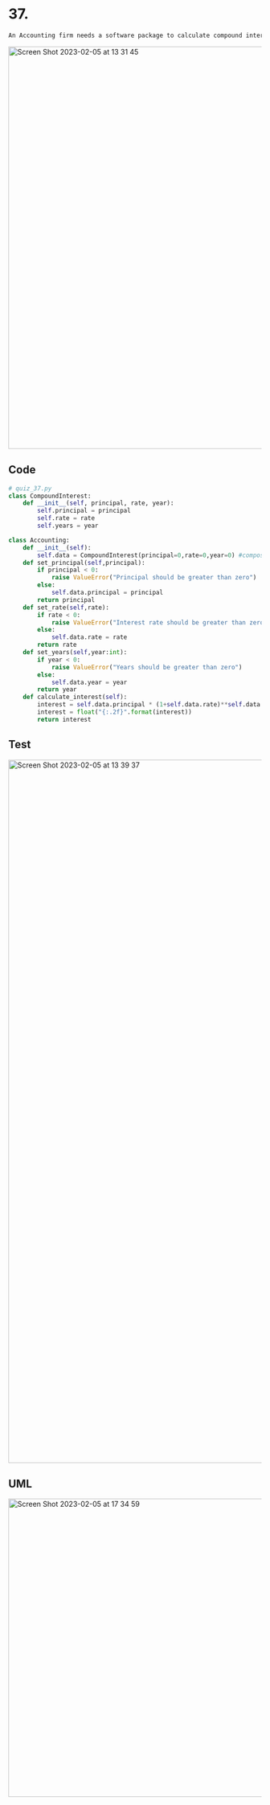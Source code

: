 # 37.
```diff
An Accounting firm needs a software package to calculate compound interest. Draw the UML diagram.
```
<img width="801" alt="Screen Shot 2023-02-05 at 13 31 45" src="https://user-images.githubusercontent.com/111941990/216801687-b4e37818-c466-45b2-be7b-819703bdea71.png">


## Code
```.py
# quiz_37.py
class CompoundInterest:
    def __init__(self, principal, rate, year):
        self.principal = principal
        self.rate = rate
        self.years = year

class Accounting:
    def __init__(self):
        self.data = CompoundInterest(principal=0,rate=0,year=0) #composition
    def set_principal(self,principal):
        if principal < 0:
            raise ValueError("Principal should be greater than zero")
        else:
            self.data.principal = principal
        return principal
    def set_rate(self,rate):
        if rate < 0:
            raise ValueError("Interest rate should be greater than zero")
        else:
            self.data.rate = rate
        return rate
    def set_years(self,year:int):
        if year < 0:
            raise ValueError("Years should be greater than zero")
        else:
            self.data.year = year
        return year
    def calculate_interest(self):
        interest = self.data.principal * (1+self.data.rate)**self.data.year
        interest = float("{:.2f}".format(interest))
        return interest
```

## Test
<img width="1400" alt="Screen Shot 2023-02-05 at 13 39 37" src="https://user-images.githubusercontent.com/111941990/216802125-e5b159cd-5a5b-4c75-8282-111a34f55b4a.png">

## UML
<img width="594" alt="Screen Shot 2023-02-05 at 17 34 59" src="https://user-images.githubusercontent.com/111941990/216809380-3ade2e1f-e962-4e94-80f7-20ea114d7b8a.png">
